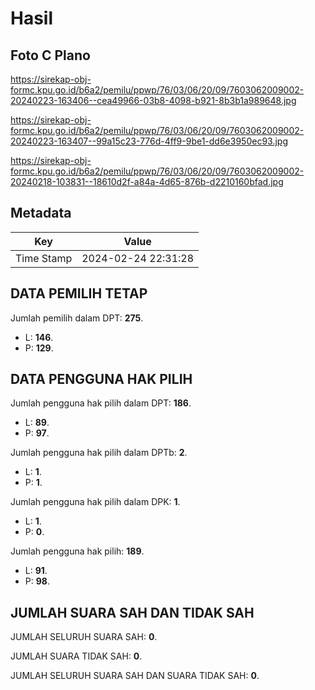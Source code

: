 # Hasil

## Foto C Plano

https://sirekap-obj-formc.kpu.go.id/b6a2/pemilu/ppwp/76/03/06/20/09/7603062009002-20240223-163406--cea49966-03b8-4098-b921-8b3b1a989648.jpg

https://sirekap-obj-formc.kpu.go.id/b6a2/pemilu/ppwp/76/03/06/20/09/7603062009002-20240223-163407--99a15c23-776d-4ff9-9be1-dd6e3950ec93.jpg

https://sirekap-obj-formc.kpu.go.id/b6a2/pemilu/ppwp/76/03/06/20/09/7603062009002-20240218-103831--18610d2f-a84a-4d65-876b-d2210160bfad.jpg


## Metadata

| Key        | Value               |
| ---------- | ------------------- |
| Time Stamp | 2024-02-24 22:31:28 |


## DATA PEMILIH TETAP

Jumlah pemilih dalam DPT: **275**.
 * L: **146**.
 * P: **129**.

## DATA PENGGUNA HAK PILIH

Jumlah pengguna hak pilih dalam DPT: **186**.
 * L: **89**.
 * P: **97**.

Jumlah pengguna hak pilih dalam DPTb: **2**.
 * L: **1**.
 * P: **1**.

Jumlah pengguna hak pilih dalam DPK: **1**.
 * L: **1**.
 * P: **0**.

Jumlah pengguna hak pilih: **189**.
 * L: **91**.
 * P: **98**.

## JUMLAH SUARA SAH DAN TIDAK SAH

JUMLAH SELURUH SUARA SAH: **0**.

JUMLAH SUARA TIDAK SAH: **0**.

JUMLAH SELURUH SUARA SAH DAN SUARA TIDAK SAH: **0**.


